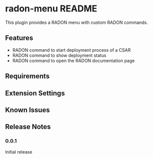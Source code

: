 # radon-menu README

This plugin provides a RADON menu with custom RADON commands.

## Features

- RADON command to start deployment process of a CSAR
- RADON command to show deployment status
- RADON command to open the RADON documentation page

## Requirements


## Extension Settings


## Known Issues


## Release Notes

### 0.0.1

Initial release

